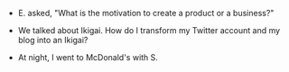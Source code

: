 - E. asked, "What is the motivation to create a product or a business?"

- We talked about Ikigai. How do I transform my Twitter account and my blog into an Ikigai?

- At night, I went to McDonald's with S.
